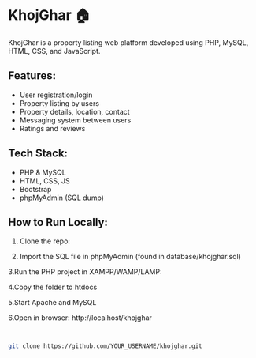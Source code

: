 # KhojGhar 🏠

KhojGhar is a property listing web platform developed using PHP, MySQL, HTML, CSS, and JavaScript.

## Features:
- User registration/login
- Property listing by users
- Property details, location, contact
- Messaging system between users
- Ratings and reviews

## Tech Stack:
- PHP & MySQL
- HTML, CSS, JS
- Bootstrap 
- phpMyAdmin (SQL dump)

## How to Run Locally:
1. Clone the repo:

2. Import the SQL file in phpMyAdmin (found in database/khojghar.sql)

3.Run the PHP project in XAMPP/WAMP/LAMP:

4.Copy the folder to htdocs

5.Start Apache and MySQL

6.Open in browser: http://localhost/khojghar

```bash


git clone https://github.com/YOUR_USERNAME/khojghar.git
